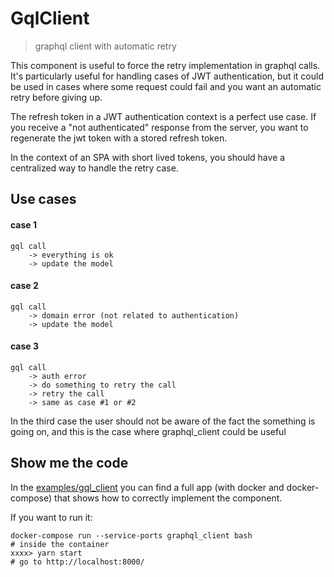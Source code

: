 # GqlClient

> graphql client with automatic retry

This component is useful to force the retry implementation in graphql calls. 
It's particularly useful for handling cases of JWT authentication, but it could be used in cases where some 
request could fail and you want an automatic retry before giving up.

The refresh token in a JWT authentication context is a perfect use case. 
If you receive a "not authenticated" response from the server, you want to regenerate the jwt token 
with a stored refresh token.

In the context of an SPA with short lived tokens, you should have a centralized way to handle
the retry case.

## Use cases

#### case 1
```
gql call 
    -> everything is ok 
    -> update the model
```

#### case 2
```
gql call 
    -> domain error (not related to authentication) 
    -> update the model
```

#### case 3
```
gql call 
    -> auth error 
    -> do something to retry the call 
    -> retry the call 
    -> same as case #1 or #2
```

In the third case the user should not be aware of the fact the something is going on,
and this is the case where graphql_client could be useful


## Show me the code

In the [examples/gql_client](https://github.com/primait/elm-graphql-client/tree/master/examples/graphql_client)
you can find a full app (with docker and docker-compose) that shows how to correctly implement the component.

If you want to run it:

```
docker-compose run --service-ports graphql_client bash
# inside the container
xxxx> yarn start
# go to http://localhost:8000/
```


